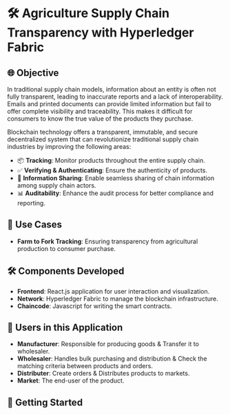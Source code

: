 # 🛠️ Agriculture Supply Chain Transparency with Hyperledger Fabric

## 🌐 Objective
In traditional supply chain models, information about an entity is often not fully transparent, leading to inaccurate reports and a lack of interoperability. Emails and printed documents can provide limited information but fail to offer complete visibility and traceability. This makes it difficult for consumers to know the true value of the products they purchase. 

Blockchain technology offers a transparent, immutable, and secure decentralized system that can revolutionize traditional supply chain industries by improving the following areas:

- 📦 **Tracking**: Monitor products throughout the entire supply chain.
- ✅ **Verifying & Authenticating**: Ensure the authenticity of products.
- 🔗 **Information Sharing**: Enable seamless sharing of chain information among supply chain actors.
- 📊 **Auditability**: Enhance the audit process for better compliance and reporting.

## 🌱 Use Cases
- **Farm to Fork Tracking**: Ensuring transparency from agricultural production to consumer purchase.


## 🛠️ Components Developed
- **Frontend**: React.js application for user interaction and visualization.
- **Network**: Hyperledger Fabric to manage the blockchain infrastructure.
- **Chaincode**: Javascript for writing the smart contracts.

## 👥 Users in this Application
- **Manufacturer**: Responsible for producing goods & Transfer it to wholesaler.
- **Wholesaler**: Handles bulk purchasing and distribution & Check the matching criteria between products and orders.
- **Distributer**: Create orders & Distributes products to markets.
- **Market**: The end-user of the product.

## 🚀 Getting Started

